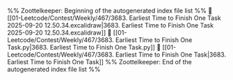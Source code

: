 %% Zoottelkeeper: Beginning of the autogenerated index file list  %%
📄 [[01-Leetcode/Contest/Weekly/467/3683. Earliest Time to Finish One Task 2025-09-20 12.50.34.excalidraw|3683. Earliest Time to Finish One Task 2025-09-20 12.50.34.excalidraw]]
📄 [[01-Leetcode/Contest/Weekly/467/3683. Earliest Time to Finish One Task.py|3683. Earliest Time to Finish One Task.py]]
📄 [[01-Leetcode/Contest/Weekly/467/3683. Earliest Time to Finish One Task|3683. Earliest Time to Finish One Task]]
%% Zoottelkeeper: End of the autogenerated index file list  %%
